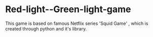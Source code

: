 # Red-light--Green-light-game
This game is based on famous Netflix series 'Squid Game' , which is created through python and it's library.
